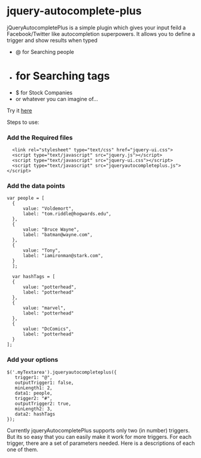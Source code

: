 jquery-autocomplete-plus
========================

jQueryAutocompletePlus is a simple plugin which gives your input feild a Facebook/Twitter like autocompletion superpowers. It allows you to define a trigger and show results when typed

 * @ for Searching people</li>
 * # for Searching tags</li>
 * $ for Stock Companies</li>
 * or whatever you can imagine of...</li>


Try it [here](http://www.markdownviewer.com/)

Steps to use: 

### Add the Required files

      <link rel="stylesheet" type="text/css" href="jquery-ui.css">
      <script type="text/javascript" src="jquery.js"></script>
      <script type="text/javascript" src="jquery-ui.css"></script>
      <script type="text/javascript" src="jqueryautocompleteplus.js"></script>


### Add the data points

    var people = [
      {
          value: "Voldemort",
          label: "tom.riddle@hogwards.edu",
      },
      {
          value: "Bruce Wayne",
          label: "batman@wayne.com",
      },
      {
          value: "Tony",
          label: "iamironman@stark.com",
      }
      ];
  
      var hashTags = [
      {
          value: "potterhead",
          label: "potterhead"
      },
      {
          value: "marvel",
          label: "potterhead"
      },
      {
          value: "DcComics",
          label: "potterhead"
      }
    ];                 
   
### Add your options

    $('.myTextarea').jqueryautocompleteplus({
       trigger1: "@",
       outputTrigger1: false,
       minLength1: 2,
       data1: people,   
       trigger2: "#",
       outputTrigger2: true,
       minLength2: 3,
       data2: hashTags
    });
       

Currently jqueryAutocompletePlus supports only two (in number) triggers. But its so easy that you can easily make it work for more triggers. For each trigger, there are a set of parameters needed. Here is a descriptions of each one of them.
